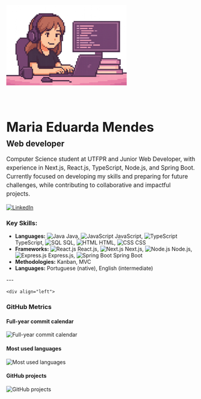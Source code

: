 <!-- Profile README for Maria Eduarda Mendes -->



<div align="left" style="display: flex; align-items: center; gap: 40px; flex-wrap: wrap;">
	<img src="img/maria-pixel-computador.png" alt="Maria pixel computador" width="320" style="max-width: 100%; height: auto;" />
	<div style="min-width: 280px; max-width: 700px;">
		<h1 style="margin-bottom: 0.3em; font-size: 2.5em; font-weight: bold;">Maria Eduarda Mendes</h1>
		<h2 style="margin-top: 0; font-size: 1.5em; font-weight: bold;">Web developer</h2>
		<p style="font-size: 1.1em; line-height: 1.5;">
			Computer Science student at UTFPR and Junior Web Developer, with experience in Next.js, React.js, TypeScript, Node.js, and Spring Boot. Currently focused on developing my skills and preparing for future challenges, while contributing to collaborative and impactful projects.
		</p>
		<a href="https://www.linkedin.com/in/mendeseduarda/" target="_blank">
			<img src="https://img.shields.io/badge/LinkedIn-0077B5?style=for-the-badge&logo=linkedin&logoColor=white" alt="LinkedIn" />
		</a>
	</div>
</div>

<div align="left">
</div>
<div align="left">
	<h3>Key Skills:</h3>
	<ul>
		<li><b>Languages:</b>
			<img src="https://cdn.jsdelivr.net/gh/devicons/devicon/icons/java/java-original.svg" width="20" alt="Java" /> Java,
			<img src="https://cdn.jsdelivr.net/gh/devicons/devicon/icons/javascript/javascript-original.svg" width="20" alt="JavaScript" /> JavaScript,
			<img src="https://cdn.jsdelivr.net/gh/devicons/devicon/icons/typescript/typescript-original.svg" width="20" alt="TypeScript" /> TypeScript,
			<img src="https://cdn.jsdelivr.net/gh/devicons/devicon/icons/mysql/mysql-original.svg" width="20" alt="SQL" /> SQL,
			<img src="https://cdn.jsdelivr.net/gh/devicons/devicon/icons/html5/html5-original.svg" width="20" alt="HTML" /> HTML,
			<img src="https://cdn.jsdelivr.net/gh/devicons/devicon/icons/css3/css3-original.svg" width="20" alt="CSS" /> CSS
		</li>
		<li><b>Frameworks:</b>
			<img src="https://cdn.jsdelivr.net/gh/devicons/devicon/icons/react/react-original.svg" width="20" alt="React.js" /> React.js,
			<img src="https://cdn.jsdelivr.net/gh/devicons/devicon/icons/nextjs/nextjs-original.svg" width="20" alt="Next.js" /> Next.js,
			<img src="https://cdn.jsdelivr.net/gh/devicons/devicon/icons/nodejs/nodejs-original.svg" width="20" alt="Node.js" /> Node.js,
			<img src="https://cdn.jsdelivr.net/gh/devicons/devicon/icons/express/express-original.svg" width="20" alt="Express.js" /> Express.js,
			<img src="https://cdn.jsdelivr.net/gh/devicons/devicon/icons/spring/spring-original.svg" width="20" alt="Spring Boot" /> Spring Boot
		</li>
		<li><b>Methodologies:</b> Kanban, MVC</li>
		<li><b>Languages:</b> Portuguese (native), English (intermediate)</li>
	</ul>
	</div>
	---

	<div align="left">
### GitHub Metrics

#### Full-year commit calendar
![Full-year commit calendar](./metrics/metrics.plugin.isocalendar.fullyear.svg)

#### Most used languages
![Most used languages](./metrics/metrics.plugin.languages.svg)

#### GitHub projects
![GitHub projects](./metrics/metrics.plugin.projects.svg)
	</div>

